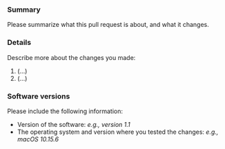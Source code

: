 ### Summary

Please summarize what this pull request is about, and what it changes.

### Details

Describe more about the changes you made:
1. (...)
2. (...)

### Software versions

Please include the following information:
* Version of the software: _e.g., version 1.1_
* The operating system and version where you tested the changes: _e.g., macOS 10.15.6_
